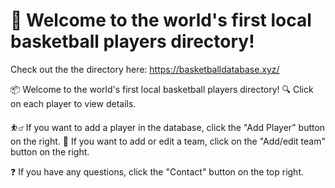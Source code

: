 # 🏀 Welcome to the world's first local basketball players directory!

Check out the the directory here: https://basketballdatabase.xyz/

📦 Welcome to the world's first local basketball players directory!
🔍 Click on each player to view details.

⛹️‍♂️ If you want to add a player in the database, click the "Add Player" button on the right.
🏀 If you want to add or edit a team, click on the "Add/edit team" button on the right.

❓ If you have any questions, click the "Contact" button on the top right.
